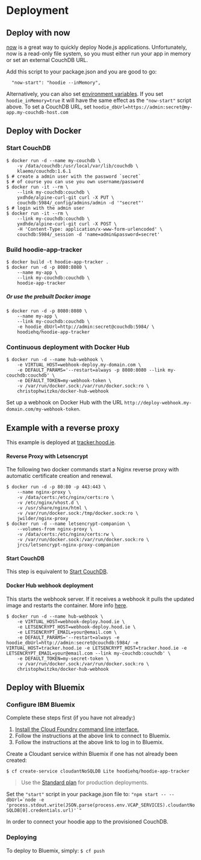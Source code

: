 # Deployment

## Deploy with now

[now](https://zeit.co/now) is a great way to quickly deploy Node.js applications.
Unfortunately, now is a read-only file system, so you must either run your app
in memory or set an external CouchDB URL.

Add this script to your package.json and you are good to go:

```
  "now-start": "hoodie --inMemory",
```

Alternatively, you can also set [environment variables](https://zeit.co/now).
If you set `hoodie_inMemory=true` it will have the same effect as the `"now-start"`
script above. To set a CouchDB URL, set `hoodie_dbUrl=https://admin:secret@my-app.my-couchdb-host.com`

## Deploy with Docker

### Start CouchDB
```shell
$ docker run -d --name my-couchdb \
    -v /data/couchdb:/usr/local/var/lib/couchdb \
    klaemo/couchdb:1.6.1
$ # create a admin user with the password `secret`
$ # of course you can use you own username/password
$ docker run -it --rm \
    --link my-couchdb:couchdb \
    yxdhde/alpine-curl-git curl -X PUT \
    couchdb:5984/_config/admins/admin -d '"secret"'
$ # login with the admin user
$ docker run -it --rm \
    --link my-couchdb:couchdb \
    yxdhde/alpine-curl-git curl -X POST \
    -H 'Content-Type: application/x-www-form-urlencoded' \
    couchdb:5984/_session -d 'name=admin&password=secret'
```

### Build hoodie-app-tracker
```shell
$ docker build -t hoodie-app-tracker .
$ docker run -d -p 8080:8080 \
    --name my-app \
    --link my-couchdb:couchdb \
    hoodie-app-tracker
```

##### Or use the prebuilt Docker image
```shell
$ docker run -d -p 8080:8080 \
    --name my-app \
    --link my-couchdb:couchdb \
    -e hoodie_dbUrl=http://admin:secret@couchdb:5984/ \
    hoodiehq/hoodie-app-tracker
```

### Continuous deployment with Docker Hub
```shell
$ docker run -d --name hub-webhook \
    -e VIRTUAL_HOST=webhook-deploy.my-domain.com \
    -e DEFAULT_PARAMS='--restart=always -p 8080:8080 --link my-couchdb:couchdb' \
    -e DEFAULT_TOKEN=my-webhook-token \
    -v /var/run/docker.sock:/var/run/docker.sock:ro \
    christophwitzko/docker-hub-webhook
```

Set up a webhook on Docker Hub with the URL `http://deploy-webhook.my-domain.com/my-webhook-token`.

## Example with a reverse proxy
This example is deployed at [tracker.hood.ie](https://tracker.hood.ie).

#### Reverse Proxy with Letsencrypt
The following two docker commands start a Nginx reverse proxy with automatic certificate creation and renewal.
```shell
$ docker run -d -p 80:80 -p 443:443 \
    --name nginx-proxy \
    -v /data/certs:/etc/nginx/certs:ro \
    -v /etc/nginx/vhost.d \
    -v /usr/share/nginx/html \
    -v /var/run/docker.sock:/tmp/docker.sock:ro \
    jwilder/nginx-proxy
$ docker run -d --name letsencrypt-companion \
    --volumes-from nginx-proxy \
    -v /data/certs:/etc/nginx/certs:rw \
    -v /var/run/docker.sock:/var/run/docker.sock:ro \
    jrcs/letsencrypt-nginx-proxy-companion
```
#### Start CouchDB
This step is equivalent to [Start CouchDB](#start-couchdb).

#### Docker Hub webhook deployment
This starts the webhook server. If it receives a webhook it pulls the updated image and restarts the container. More info [here](https://github.com/christophwitzko/docker-hub-webhook).
```shell
$ docker run -d --name hub-webhook \
    -e VIRTUAL_HOST=webhook-deploy.hood.ie \
    -e LETSENCRYPT_HOST=webhook-deploy.hood.ie \
    -e LETSENCRYPT_EMAIL=your@email.com \
    -e DEFAULT_PARAMS='--restart=always -e hoodie_dbUrl=http://admin:secret@couchdb:5984/ -e VIRTUAL_HOST=tracker.hood.ie -e LETSENCRYPT_HOST=tracker.hood.ie -e LETSENCRYPT_EMAIL=your@email.com --link my-couchdb:couchdb' \
    -e DEFAULT_TOKEN=my-secret-token \
    -v /var/run/docker.sock:/var/run/docker.sock:ro \
    christophwitzko/docker-hub-webhook
```

## Deploy with Bluemix

### Configure IBM Bluemix

Complete these steps first (if you have not already:)

   1. [Install the Cloud Foundry command line interface.](https://www.ng.bluemix.net/docs/#starters/install_cli.html)
   2. Follow the instructions at the above link to connect to Bluemix.
   3. Follow the instructions at the above link to log in to Bluemix.

Create a Cloudant service within Bluemix if one has not already been created:

`$ cf create-service cloudantNoSQLDB Lite hoodiehq/hoodie-app-tracker`

   > Use the [Standard plan](https://www.ibm.com/blogs/bluemix/2016/09/new-cloudant-lite-standard-plans-are-live-in-bluemix-public/) for production deployments.

Set the `"start"` script in your package.json file to:
```"npm start -- --dbUrl=`node -e 'process.stdout.write(JSON.parse(process.env.VCAP_SERVICES).cloudantNoSQLDB[0].credentials.url)'`"```

In order to connect your hoodie app to the provisioned CouchDB.

### Deploying

To deploy to Bluemix, simply: 
`$ cf push`


